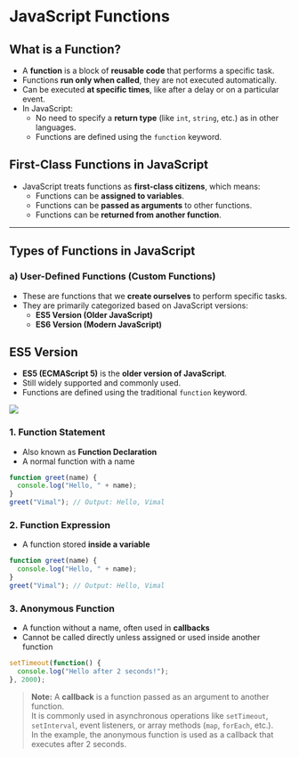 # JavaScript Functions

## What is a Function?

- A **function** is a block of **reusable code** that performs a specific task.
- Functions **run only when called**, they are not executed automatically.
- Can be executed **at specific times**, like after a delay or on a particular event.
- In JavaScript:
  - No need to specify a **return type** (like `int`, `string`, etc.) as in other languages.
  - Functions are defined using the `function` keyword.

## First-Class Functions in JavaScript

- JavaScript treats functions as **first-class citizens**, which means:
  - Functions can be **assigned to variables**.
  - Functions can be **passed as arguments** to other functions.
  - Functions can be **returned from another function**.

---

## Types of Functions in JavaScript

### a) User-Defined Functions (Custom Functions)

- These are functions that we **create ourselves** to perform specific tasks.
- They are primarily categorized based on JavaScript versions:
  - **ES5 Version (Older JavaScript)**
  - **ES6 Version (Modern JavaScript)**

## ES5 Version

- **ES5 (ECMAScript 5)** is the **older version of JavaScript**.
- Still widely supported and commonly used.
- Functions are defined using the traditional `function` keyword.

![](IMGs/js_es5_functions.png)

### 1. Function Statement

- Also known as **Function Declaration**
- A normal function with a name

```javascript
function greet(name) {
  console.log("Hello, " + name);
}
greet("Vimal"); // Output: Hello, Vimal
```

### 2. Function Expression

- A function stored **inside a variable**

```javascript
function greet(name) {
  console.log("Hello, " + name);
}
greet("Vimal"); // Output: Hello, Vimal
```

### 3. Anonymous Function

- A function without a name, often used in **callbacks**
- Cannot be called directly unless assigned or used inside another function

```javascript
setTimeout(function() {
  console.log("Hello after 2 seconds!");
}, 2000);
```

> **Note:**
>  A **callback** is a function passed as an argument to another function.  
> It is commonly used in asynchronous operations like `setTimeout`, `setInterval`, event listeners, or array methods (`map`, `forEach`, etc.).  
> In the example, the anonymous function is used as a callback that executes after 2 seconds.
